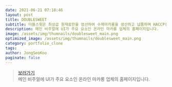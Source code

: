 ```yaml
---
date: 2021-06-21 07:18:46
layout: post
title: DOUBLESWEET
subtitle: 더블스윗은 최상급 원재료만을 엄선하여 수제마카롱을 생산하고 납품하며 HACCP(식품안전관리인증)을 받은 마카롱입니다. <sup><a href="http://doublesweet.co.kr/">#</a></sup>
description: 메인 비주얼에 UI가 주요 요소인 온라인 마카롱 업체의 홈페이지입니다.
image: /assets/img/thumnails/doublesweet_main.png
optimized_image: /assets/img/thumnails/doublesweet_main.png
category: portfolio_clone
tags:
author: JongSeoKoo
paginate: false
---
```


> <a href="/assets/portfolio/portfolio_Double_Sweet/index.html" target="_blank">보러가기</a>  
> 메인 비주얼에 UI가 주요 요소인 온라인 마카롱 업체의 홈페이지입니다.
